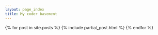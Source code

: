 ```yaml
---
layout: page_index
title: My coder basement
---
```

{% for post in site.posts %}
{% include partial_post.html %}
{% endfor %}